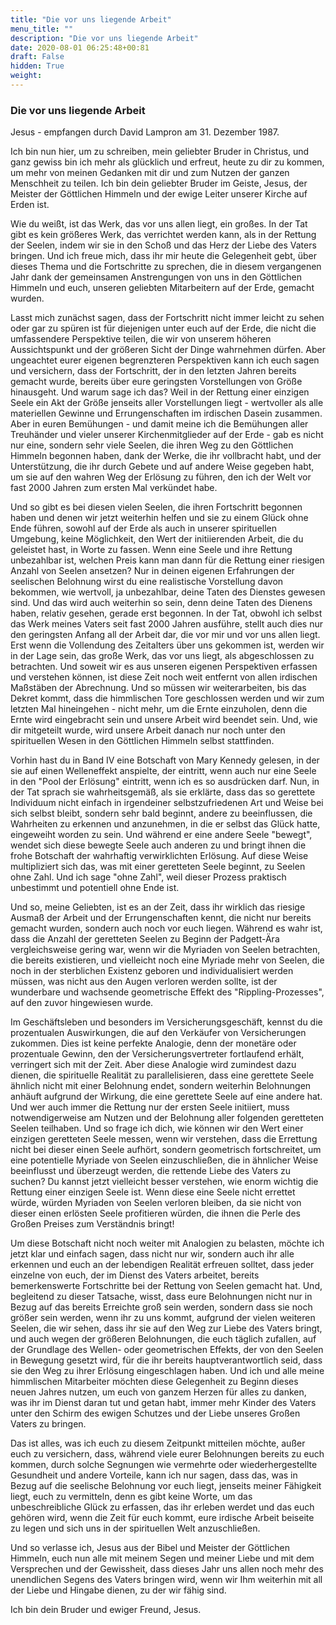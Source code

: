 ```yaml
---
title: "Die vor uns liegende Arbeit"
menu_title: ""
description: "Die vor uns liegende Arbeit"
date: 2020-08-01 06:25:48+00:81
draft: False
hidden: True
weight:
---
```

### Die vor uns liegende Arbeit

Jesus - empfangen durch David Lampron am 31. Dezember 1987.

Ich bin nun hier, um zu schreiben, mein geliebter Bruder in Christus, und ganz gewiss bin ich mehr als glücklich und erfreut, heute zu dir zu kommen, um mehr von meinen Gedanken mit dir und zum Nutzen der ganzen Menschheit zu teilen. Ich bin dein geliebter Bruder im Geiste, Jesus, der Meister der Göttlichen Himmeln und der ewige Leiter unserer Kirche auf Erden ist.

Wie du weißt, ist das Werk, das vor uns allen liegt, ein großes. In der Tat gibt es kein größeres Werk, das verrichtet werden kann, als in der Rettung der Seelen, indem wir sie in den Schoß und das Herz der Liebe des Vaters bringen. Und ich freue mich, dass ihr mir heute die Gelegenheit gebt, über dieses Thema und die Fortschritte zu sprechen, die in diesem vergangenen Jahr dank der gemeinsamen Anstrengungen von uns in den Göttlichen Himmeln und euch, unseren geliebten Mitarbeitern auf der Erde, gemacht wurden.

Lasst mich zunächst sagen, dass der Fortschritt nicht immer leicht zu sehen oder gar zu spüren ist für diejenigen unter euch auf der Erde, die nicht die umfassendere Perspektive teilen, die wir von unserem höheren Aussichtspunkt und der größeren Sicht der Dinge wahrnehmen dürfen. Aber ungeachtet eurer eigenen begrenzteren Perspektiven kann ich euch sagen und versichern, dass der Fortschritt, der in den letzten Jahren bereits gemacht wurde, bereits über eure geringsten Vorstellungen von Größe hinausgeht. Und warum sage ich das? Weil in der Rettung einer einzigen Seele ein Akt der Größe jenseits aller Vorstellungen liegt - wertvoller als alle materiellen Gewinne und Errungenschaften im irdischen Dasein zusammen. Aber in euren Bemühungen - und damit meine ich die Bemühungen aller Treuhänder und vieler unserer Kirchenmitglieder auf der Erde - gab es nicht nur eine, sondern sehr viele Seelen, die ihren Weg zu den Göttlichen Himmeln begonnen haben, dank der Werke, die ihr vollbracht habt, und der Unterstützung, die ihr durch Gebete und auf andere Weise gegeben habt, um sie auf den wahren Weg der Erlösung zu führen, den ich der Welt vor fast 2000 Jahren zum ersten Mal verkündet habe.

Und so gibt es bei diesen vielen Seelen, die ihren Fortschritt begonnen haben und denen wir jetzt weiterhin helfen und sie zu einem Glück ohne Ende führen, sowohl auf der Erde als auch in unserer spirituellen Umgebung, keine Möglichkeit, den Wert der initiierenden Arbeit, die du geleistet hast, in Worte zu fassen. Wenn eine Seele und ihre Rettung unbezahlbar ist, welchen Preis kann man dann für die Rettung einer riesigen Anzahl von Seelen ansetzen? Nur in deinen eigenen Erfahrungen der seelischen Belohnung wirst du eine realistische Vorstellung davon bekommen, wie wertvoll, ja unbezahlbar, deine Taten des Dienstes gewesen sind. Und das wird auch weiterhin so sein, denn deine Taten des Dienens haben, relativ gesehen, gerade erst begonnen. In der Tat, obwohl ich selbst das Werk meines Vaters seit fast 2000 Jahren ausführe, stellt auch dies nur den geringsten Anfang all der Arbeit dar, die vor mir und vor uns allen liegt. Erst wenn die Vollendung des Zeitalters über uns gekommen ist, werden wir in der Lage sein, das große Werk, das vor uns liegt, als abgeschlossen zu betrachten. Und soweit wir es aus unseren eigenen Perspektiven erfassen und verstehen können, ist diese Zeit noch weit entfernt von allen irdischen Maßstäben der Abrechnung. Und so müssen wir weiterarbeiten, bis das Dekret kommt, dass die himmlischen Tore geschlossen werden und wir zum letzten Mal hineingehen - nicht mehr, um die Ernte einzuholen, denn die Ernte wird eingebracht sein und unsere Arbeit wird beendet sein. Und, wie dir mitgeteilt wurde, wird unsere Arbeit danach nur noch unter den spirituellen Wesen in den Göttlichen Himmeln selbst stattfinden.

Vorhin hast du in Band IV eine Botschaft von Mary Kennedy gelesen, in der sie auf einen Welleneffekt anspielte, der eintritt, wenn auch nur eine Seele in den "Pool der Erlösung" eintritt, wenn ich es so ausdrücken darf. Nun, in der Tat sprach sie wahrheitsgemäß, als sie erklärte, dass das so gerettete Individuum nicht einfach in irgendeiner selbstzufriedenen Art und Weise bei sich selbst bleibt, sondern sehr bald beginnt, andere zu beeinflussen, die Wahrheiten zu erkennen und anzunehmen, in die er selbst das Glück hatte, eingeweiht worden zu sein. Und während er eine andere Seele "bewegt", wendet sich diese bewegte Seele auch anderen zu und bringt ihnen die frohe Botschaft der wahrhaftig verwirklichten Erlösung. Auf diese Weise multipliziert sich das, was mit einer geretteten Seele beginnt, zu Seelen ohne Zahl. Und ich sage "ohne Zahl", weil dieser Prozess praktisch unbestimmt und potentiell ohne Ende ist.

Und so, meine Geliebten, ist es an der Zeit, dass ihr wirklich das riesige Ausmaß der Arbeit und der Errungenschaften kennt, die nicht nur bereits gemacht wurden, sondern auch noch vor euch liegen. Während es wahr ist, dass die Anzahl der geretteten Seelen zu Beginn der Padgett-Ära vergleichsweise gering war, wenn wir die Myriaden von Seelen betrachten, die bereits existieren, und vielleicht noch eine Myriade mehr von Seelen, die noch in der sterblichen Existenz geboren und individualisiert werden müssen, was nicht aus den Augen verloren werden sollte, ist der wunderbare und wachsende geometrische Effekt des "Rippling-Prozesses", auf den zuvor hingewiesen wurde.

Im Geschäftsleben und besonders im Versicherungsgeschäft, kennst du die prozentualen Auswirkungen, die auf den Verkäufer von Versicherungen zukommen. Dies ist keine perfekte Analogie, denn der monetäre oder prozentuale Gewinn, den der Versicherungsvertreter fortlaufend erhält, verringert sich mit der Zeit. Aber diese Analogie wird zumindest dazu dienen, die spirituelle Realität zu parallelisieren, dass eine gerettete Seele ähnlich nicht mit einer Belohnung endet, sondern weiterhin Belohnungen anhäuft aufgrund der Wirkung, die eine gerettete Seele auf eine andere hat. Und wer auch immer die Rettung nur der ersten Seele initiiert, muss notwendigerweise am Nutzen und der Belohnung aller folgenden geretteten Seelen teilhaben. Und so frage ich dich, wie können wir den Wert einer einzigen geretteten Seele messen, wenn wir verstehen, dass die Errettung nicht bei dieser einen Seele aufhört, sondern geometrisch fortschreitet, um eine potentielle Myriade von Seelen einzuschließen, die in ähnlicher Weise beeinflusst und überzeugt werden, die rettende Liebe des Vaters zu suchen? Du kannst jetzt vielleicht besser verstehen, wie enorm wichtig die Rettung einer einzigen Seele ist. Wenn diese eine Seele nicht errettet würde, würden Myriaden von Seelen verloren bleiben, da sie nicht von dieser einen erlösten Seele profitieren würden, die ihnen die Perle des Großen Preises zum Verständnis bringt!

Um diese Botschaft nicht noch weiter mit Analogien zu belasten, möchte ich jetzt klar und einfach sagen, dass nicht nur wir, sondern auch ihr alle erkennen und euch an der lebendigen Realität erfreuen solltet, dass jeder einzelne von euch, der im Dienst des Vaters arbeitet, bereits bemerkenswerte Fortschritte bei der Rettung von Seelen gemacht hat. Und, begleitend zu dieser Tatsache, wisst, dass eure Belohnungen nicht nur in Bezug auf das bereits Erreichte groß sein werden, sondern dass sie noch größer sein werden, wenn ihr zu uns kommt, aufgrund der vielen weiteren Seelen, die wir sehen, dass ihr sie auf den Weg zur Liebe des Vaters bringt, und auch wegen der größeren Belohnungen, die euch täglich zufallen, auf der Grundlage des Wellen- oder geometrischen Effekts, der von den Seelen in Bewegung gesetzt wird, für die ihr bereits hauptverantwortlich seid, dass sie den Weg zu ihrer Erlösung eingeschlagen haben. Und ich und alle meine himmlischen Mitarbeiter möchten diese Gelegenheit zu Beginn dieses neuen Jahres nutzen, um euch von ganzem Herzen für alles zu danken, was ihr im Dienst daran tut und getan habt, immer mehr Kinder des Vaters unter den Schirm des ewigen Schutzes und der Liebe unseres Großen Vaters zu bringen.

Das ist alles, was ich euch zu diesem Zeitpunkt mitteilen möchte, außer euch zu versichern, dass, während viele eurer Belohnungen bereits zu euch kommen, durch solche Segnungen wie vermehrte oder wiederhergestellte Gesundheit und andere Vorteile, kann ich nur sagen, dass das, was in Bezug auf die seelische Belohnung vor euch liegt, jenseits meiner Fähigkeit liegt, euch zu vermitteln, denn es gibt keine Worte, um das unbeschreibliche Glück zu erfassen, das ihr erleben werdet und das euch gehören wird, wenn die Zeit für euch kommt, eure irdische Arbeit beiseite zu legen und sich uns in der spirituellen Welt anzuschließen.

Und so verlasse ich, Jesus aus der Bibel und Meister der Göttlichen Himmeln, euch nun alle mit meinem Segen und meiner Liebe und mit dem Versprechen und der Gewissheit, dass dieses Jahr uns allen noch mehr des unendlichen Segens des Vaters bringen wird, wenn wir Ihm weiterhin mit all der Liebe und Hingabe dienen, zu der wir fähig sind.

Ich bin dein Bruder und ewiger Freund, Jesus.
